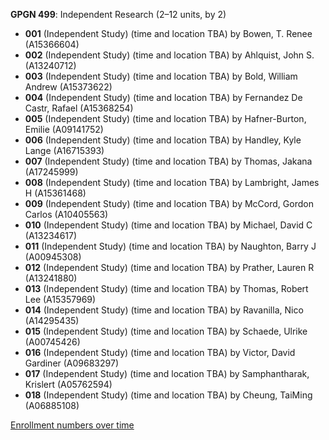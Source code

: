**GPGN 499**: Independent Research (2–12 units, by 2)

- **001** (Independent Study) (time and location TBA) by Bowen, T. Renee (A15366604)
- **002** (Independent Study) (time and location TBA) by Ahlquist, John S. (A13240712)
- **003** (Independent Study) (time and location TBA) by Bold, William Andrew (A15373622)
- **004** (Independent Study) (time and location TBA) by Fernandez De Castr, Rafael (A15368254)
- **005** (Independent Study) (time and location TBA) by Hafner-Burton, Emilie (A09141752)
- **006** (Independent Study) (time and location TBA) by Handley, Kyle Lange (A16715393)
- **007** (Independent Study) (time and location TBA) by Thomas, Jakana (A17245999)
- **008** (Independent Study) (time and location TBA) by Lambright, James H (A15361468)
- **009** (Independent Study) (time and location TBA) by McCord, Gordon Carlos (A10405563)
- **010** (Independent Study) (time and location TBA) by Michael, David C (A13234617)
- **011** (Independent Study) (time and location TBA) by Naughton, Barry J (A00945308)
- **012** (Independent Study) (time and location TBA) by Prather, Lauren R (A13241880)
- **013** (Independent Study) (time and location TBA) by Thomas, Robert Lee (A15357969)
- **014** (Independent Study) (time and location TBA) by Ravanilla, Nico (A14295435)
- **015** (Independent Study) (time and location TBA) by Schaede, Ulrike (A00745426)
- **016** (Independent Study) (time and location TBA) by Victor, David Gardiner (A09683297)
- **017** (Independent Study) (time and location TBA) by Samphantharak, Krislert (A05762594)
- **018** (Independent Study) (time and location TBA) by Cheung, TaiMing (A06885108)

[Enrollment numbers over time](./GPGN499.tsv)
